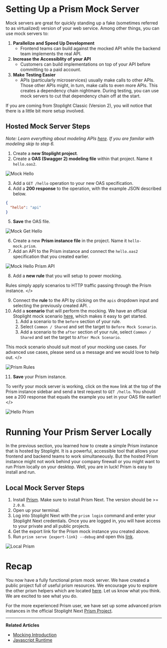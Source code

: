 # Setting Up a Prism Mock Server

Mock servers are great for quickly standing up a fake (sometimes referred to as virtualized) version of your web service. Among other things, you can use mock servers to:

1. **Parallelize and Speed Up Development** 
    - Frontend teams can build against the mocked API while the backend team implements the real API.
2. **Increase the Accessiblity of your API** 
    - Customers can build implementations on top of your API before committing to a paid account.
3. **Make Testing Easier** 
    - APIs (particularly microservices) usually make calls to other APIs. Those other APIs might, in turn, make calls to even more APIs. This creates a dependency chain nightmare. During testing, you can use mock servers to cut that dependency chain off at the start.

If you are coming from Stoplight Classic (Version 2), you will notice that there is a little bit more setup involved.

## Hosted Mock Server Steps

_Note: Learn everything about modeling APIs [here](https://docs.stoplight.io/modeling/introduction). If you are familar with modeling skip to step 6._

1. Create a **new Stoplight project**.
2. Create a **OAS (Swagger 2) modeling file** within that project. Name it `hello.oas2`. 

![Mock Hello](https://github.com/stoplightio/docs/blob/develop/assets/gifs/mock-hello-oas2.gif?raw=true)

3. Add a `GET /hello` operation to your new OAS specification.
4. Add a **200 response** to the operation, with the example JSON described below. 
```json
{
  "hello": "api"
}
```
5. **Save** the OAS file.

![Mock Get Hello](https://github.com/stoplightio/docs/blob/develop/assets/gifs/mock-get-hello-200.gif?raw=true)

6. Create a new **Prism instance file** in the project. Name it `hello-mock.prism`.
7.  Add an API to the Prism instance and connect the `hello.oas2` specification that you created earlier.

![Mock Hello Prism API](https://github.com/stoplightio/docs/blob/develop/assets/gifs/mock-hello-prism-api.gif?raw=true)

8. Add a **new rule** that you will setup to power mocking. 

<callout> Rules simply apply scenarios to HTTP traffic passing through the Prism instance. </>

9. Connect the **rule** to the API by clicking on the  `apis` dropdown input and selecting the previously created API.   . 
10. Add a **scenario** that will perform the mocking. We have an official Stoplight mock scenario [here](https://next.stoplight.io/stoplight/prism?edit=%23%2Fscenarios%2Fmock), which makes it easy to get started.
    1. Add a scenario to the `before` section of your rule.
    2. Select `Common / Shared` and set the target to `Before Mock Scenario`.
    3. Add a scenario to the `after` section of your rule, select `Common / Shared` and set the target to `After Mock Scenario`.

<callout> This mock scenario should suit most of your mocking use cases. For advanced use cases, please send us a message and we would love to help out. </>

![Prism Rules](https://github.com/stoplightio/docs/blob/develop/assets/gifs/mock-hello-prism-rule.gif?raw=true)

11. **Save** your Prism instance. 

<callout> To verify your mock server is working, click on the `Home` link at the top of the Prism instance sidebar and send a test request to `GET /hello`. You should see a 200 response that equals the example you set in your OAS file earlier! </>

![Hello Prism](https://github.com/stoplightio/docs/blob/develop/assets/gifs/mock-hello-prism.gif?raw=true)

# Running Your Prism Server Locally

In the previous section, you learned how to create a simple Prism instance that is hosted by Stoplight. It is a powerful, accessible tool that allows your frontend and backend teams to work simultaneously. But the hosted Prism instance might not work behind your company firewall or you might want to run Prism locally on your desktop. Well, you are in luck! Prism is easy to install and run.

## Local Mock Server Steps

1. Install [Prism](https://github.com/stoplightio/prism). Make sure to install Prism Next. The version should be >= `2.0.0`.
2. Open up your terminal. 
3. Log into Stoplight Next with the `prism login` command and enter your Stoplight Next credentials. Once you are logged in, you will have access to your private and all public projects.
4. Get the export link for the Prism mock instance you created above.
5. Run `prism serve {export-link} --debug` and open this [link](http://localhost:4010/helloWorld).

![Local Prism](https://github.com/stoplightio/docs/blob/develop/assets/gifs/mock-hello-prism-local.gif?raw=true)

# Recap

You now have a fully functional prism mock server. We have created a public project full of useful prism resources. We encourage you to explore the other prism helpers which are located [here](https://next.stoplight.io/stoplight/prism/blob/master/helpers.scenarios.yml). Let us know what you think. We are excited to see what you do.

For the more experienced Prism user, we have set up some advanced prism instances in the official Stoplight Next [Prism Project](https://next.stoplight.io/stoplight/prism).

---
**Related Articles**
- [Mocking Introduction](/mocking/introduction)
- [Javascript Runtime](/mocking/javascript-runtime)

